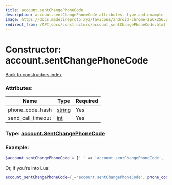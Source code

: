```yaml
---
title: account.sentChangePhoneCode
description: account.sentChangePhoneCode attributes, type and example
image: https://docs.madelineproto.xyz/favicons/android-chrome-256x256.png
redirect_from: /API_docs/constructors/account_sentChangePhoneCode.html
---
```

# Constructor: account.sentChangePhoneCode  
[Back to constructors index](index.md)



### Attributes:

| Name     |    Type       | Required |
|----------|---------------|----------|
|phone\_code\_hash|[string](../types/string.md) | Yes|
|send\_call\_timeout|[int](../types/int.md) | Yes|



### Type: [account.SentChangePhoneCode](../types/account.SentChangePhoneCode.md)


### Example:

```php
$account_sentChangePhoneCode = ['_' => 'account.sentChangePhoneCode', 'phone_code_hash' => 'string', 'send_call_timeout' => int];
```  


Or, if you're into Lua:

```lua
account_sentChangePhoneCode={_='account.sentChangePhoneCode', phone_code_hash='string', send_call_timeout=int}

```


